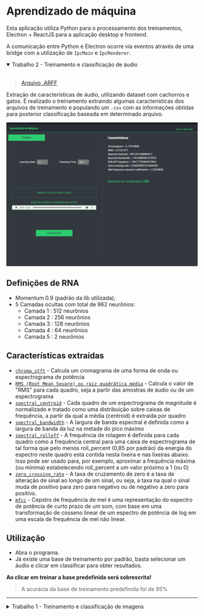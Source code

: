 # Aprendizado de máquina

Esta aplicação utiliza Python para o processamento dos treinamentos, Electron + ReactJS para a aplicação desktop e frontend.

A comunicação entre Python e Electron ocorre via eventos através de uma bridge com a utilização de `IpcMain` e `IpcRenderer`.

<details open>
<summary>Trabalho 2 - Treinamento e classificação de áudio</summary>

<br>

> [Arquivo .ARFF](./python/audio_features.arff)

Extração de características de áudio, utilizando dataset com cachorros e gatos. É realizado o treinamento extraindo algumas características dos arquivos de treinamento e populando um `.csv` com as informações obtidas para posterior classificação baseada em determinado arquivo.

![](docs/screenshots/work2.png)

## Definições de RNA

- Momentum 0.9 (padrão da lib utilizada);
- 5 Camadas ocultas com total de 962 neurônios:
  - Camada 1 : 512 neurônios
  - Camada 2 : 256 neurônios
  - Camada 3 : 128 neurônios
  - Camada 4 : 64 neurônios
  - Camada 5 : 2 neurônios

## Características extraídas

- [`chroma_stft`](https://librosa.org/doc/latest/generated/librosa.feature.chroma_stft.html) - Calcula um cromagrama de uma forma de onda ou espectrograma de potência
- [`RMS (Root Mean Square) ou raiz quadrática média`](https://librosa.org/doc/latest/generated/librosa.feature.rms.html) - Calcula o valor de "RMS" para cada quadro, seja a partir das amostras de áudio ou de um espectrograma
- [`spectral_centroid`](https://librosa.org/doc/latest/generated/librosa.feature.spectral_centroid.html) - Cada quadro de um espectrograma de magnitude é normalizado e tratado como uma distribuição sobre caixas de frequência, a partir da qual a média (centroid) é extraída por quadro
- [`spectral_bandwidth`](https://librosa.org/doc/latest/generated/librosa.feature.spectral_bandwidth.html) - A largura de banda espectral é definida como a largura de banda da luz na metade do pico máximo
- [`spectral_rolloff`](https://librosa.org/doc/latest/generated/librosa.feature.spectral_rolloff.html) - A frequência de rolagem é definida para cada quadro como a frequência central para uma caixa de espectrograma de tal forma que pelo menos roll_percent (0,85 por padrão) da energia do espectro neste quadro está contida nesta lixeira e nas lixeiras abaixo. Isso pode ser usado para, por exemplo, aproximar a frequência máxima (ou mínima) estabelecendo roll_percent a um valor próximo a 1 (ou 0)
- [`zero_crossing_rate`](https://librosa.org/doc/latest/generated/librosa.feature.zero_crossing_rate.html) - A taxa de cruzamento de zero é a taxa de alteração de sinal ao longo de um sinal, ou seja, a taxa na qual o sinal muda de positivo para zero para negativo ou de negativo a zero para positivo.
- [`mfcc`](https://librosa.org/doc/latest/generated/librosa.feature.mfcc.html) - Cepstro de frequência de mel é uma representação do espectro de potência de curto prazo de um som, com base em uma transformação de cosseno linear de um espectro de potência de log em uma escala de frequência de mel não linear.

## Utilização

- Abra o programa.
- Já existe uma base de treinamento por padrão, basta selecionar um áudio e clicar em classificar para obter resultados.

**Ao clicar em treinar a base predefinida será sobrescrita!**

> A acurácia da base de treinamento predefinida foi de 95%

</details>

-----

<details>
<summary>Trabalho 1 - Treinamento e classificação de imagens</summary>

Veja [este branch para Trabalho 1](https://github.com/tiagoboeing/machine-learning/tree/trabalho-1).

![](docs/screenshots/electron_Jvu1J6Guuy.png)

</details>

